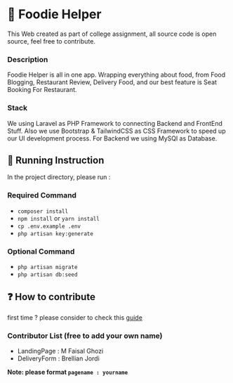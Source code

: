 # 🍣 Foodie Helper

This Web created as part of college assignment, all source code is open source, feel free to contribute.

### Description

Foodie Helper is all in one app. Wrapping everything about food, from Food Blogging, Restaurant Review, Delivery Food, and our best feature is Seat Booking For Restaurant.

### Stack

We using Laravel as PHP Framework to connecting Backend and FrontEnd Stuff. Also we use Bootstrap & TailwindCSS as CSS Framework to speed up our UI development process. For Backend we using MySQl as Database.

## 🧻 Running Instruction

In the project directory, please run :

### Required Command

-   `composer install`
-   `npm install` or `yarn install`
-   `cp .env.example .env`
-   `php artisan key:generate`

### Optional Command

-   `php artisan migrate`
-   `php artisan db:seed`

## ❓ How to contribute

first time ? please consider to check this [guide](https://github.com/zero-to-mastery/start-here-guidelines)

### Contributor List (free to add your own name)

-   LandingPage : M Faisal Ghozi
-   DeliveryForm : Brellian Jordi

**Note: please format `pagename : yourname`**
